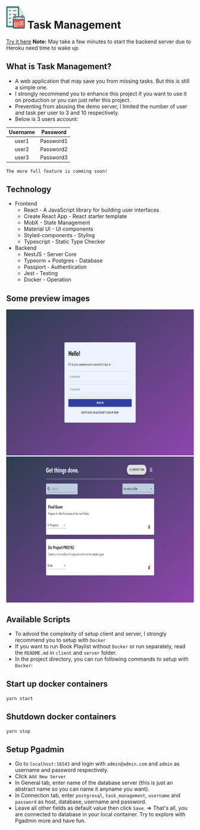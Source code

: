 # <img src="./docs/images/logo.png" width="50" height="60" /> Task Management

 [Try it here](https://task-management-r-n-151101.web.app)
**Note:** May take a few minutes to start the backend server due to Heroku need time to wake up

## What is Task Management?
- A web application that may save you from missing tasks. But this is still a simple one.
- I strongly recommend you to enhance this project if you want to use it on production or you can just refer this project.
- Preventing from abusing the demo server, I limited the number of user and task per user to 3 and 10 respectively.
- Below is 3 users account:

| Username |   Password   |
|:--------:|:------------:|
|  user1   |   Password1  | 
|  user2   |   Password2  |
|  user3   |   Password3  |

`The more full feature is comming soon!`

## Technology
- Frontend
  - React - A JavaScript library for building user interfaces
  - Create React App - React starter template
  - MobX - State Management
  - Material UI - UI components
  - Styled-components - Styling
  - Typescript - Static Type Checker
- Backend
  - NestJS - Server Core
  - Typeorm + Postgres - Database
  - Passport - Authentication
  - Jest - Testing
  - Docker - Operation

## Some preview images
<img src="./docs/images/authentication.png" width="800" height="392" />
<img src="./docs/images/tasks.png" width="800" height="392" />

## Available Scripts
- To advoid the complexity of setup client and server, I strongly recommend you to setup with `Docker`
- If you want to run Book Playlist without `Docker` or run separately, read the `README.md` in `client` and `server` folder.
- In the project directory, you can run following commands to setup with `Docker`:

## Start up docker containers
```
yarn start
```

## Shutdown docker containers
```
yarn stop
```

## Setup Pgadmin
- Go to `localhost:16543` and login with `admin@admin.com` and `admin` as username and password respectively.
- Click `Add New Server`
- In General tab, enter name of the database server (this is just an abstract name so you can name it anyname you want).
- In Connection tab, enter `postgresql`, `task_management`, `username` and `password` as host, database, username and password.
- Leave all other fields as default value then click `Save`.
=> That's all, you are connected to database in your local container. Try to explore with Pgadmin more and have fun. 


